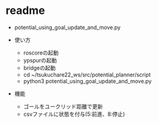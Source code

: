 # readme
- potential_using_goal_update_and_move.py

* 使い方
    * roscoreの起動
    * ypspurの起動
    * bridgeの起動
    * cd ~/tsukuchare22_ws/src/potential_planner/script 
    * python3 potential_using_goal_update_and_move.py
    

* 機能
    * ゴールをユークリッド距離で更新
    * csvファイルに状態を付与(5:前進、8:停止)
       
